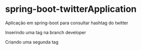 # spring-boot-twitterApplication
Aplicação em spring-boot para consultar hashtag do twitter

Inserindo uma tag na branch developer

Criando uma segunda tag
